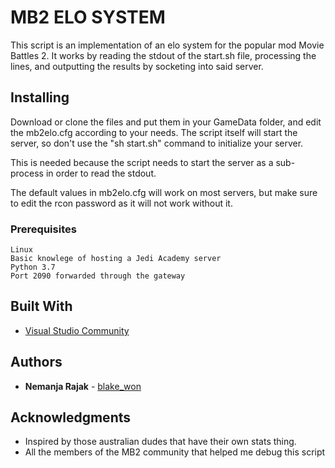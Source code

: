 # MB2 ELO SYSTEM

This script is an implementation of an elo system for the popular mod Movie Battles 2. It works by reading the stdout of the start.sh file, processing the lines, and outputting the results by socketing into said server. 

## Installing

Download or clone the files and put them in your GameData folder, and edit the mb2elo.cfg according to your needs. The script itself will start the server, so don't use the "sh start.sh" command to initialize your server.

This is needed because the script needs to start the server as a sub-process in order to read the stdout.

The default values in mb2elo.cfg will work on most servers, but make sure to edit the rcon password as it will not work without it.


### Prerequisites


```
Linux
Basic knowlege of hosting a Jedi Academy server
Python 3.7
Port 2090 forwarded through the gateway
```


## Built With

* [Visual Studio Community](https://visualstudio.microsoft.com/vs/community/)

## Authors

* **Nemanja Rajak** - [blake_won](https://github.com/blakewon)

## Acknowledgments

* Inspired by those australian dudes that have their own stats thing.
* All the members of the MB2 community that helped me debug this script
